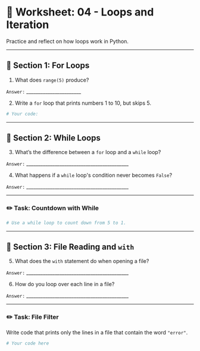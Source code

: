 # 📝 Worksheet: 04 - Loops and Iteration

Practice and reflect on how loops work in Python.

---

## 🔁 Section 1: For Loops

1. What does `range(5)` produce?

`Answer:` _______________________

2. Write a `for` loop that prints numbers 1 to 10, but skips 5.

```python
# Your code:
```

---

## 🔁 Section 2: While Loops

3. What’s the difference between a `for` loop and a `while` loop?

`Answer:` ___________________________________________

4. What happens if a `while` loop's condition never becomes `False`?

`Answer:` ___________________________________________

---

### ✏️ Task: Countdown with While

```python
# Use a while loop to count down from 5 to 1.
```

---

## 📁 Section 3: File Reading and `with`

5. What does the `with` statement do when opening a file?

`Answer:` ___________________________________________

6. How do you loop over each line in a file?

`Answer:` ___________________________________________

---

### ✏️ Task: File Filter

Write code that prints only the lines in a file that contain the word `"error"`.

```python
# Your code here
```